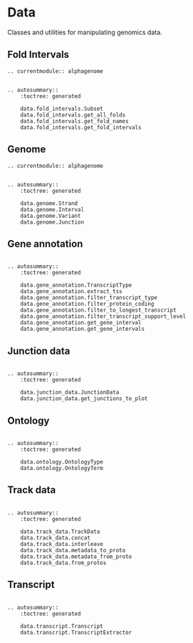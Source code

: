 # Data

Classes and utilities for manipulating genomics data.

## Fold Intervals

``` {eval-rst}
.. currentmodule:: alphagenome
```

``` {eval-rst}

.. autosummary::
    :toctree: generated

    data.fold_intervals.Subset
    data.fold_intervals.get_all_folds
    data.fold_intervals.get_fold_names
    data.fold_intervals.get_fold_intervals
```

## Genome

``` {eval-rst}
.. currentmodule:: alphagenome
```

``` {eval-rst}

.. autosummary::
    :toctree: generated

    data.genome.Strand
    data.genome.Interval
    data.genome.Variant
    data.genome.Junction
```

## Gene annotation

``` {eval-rst}

.. autosummary::
    :toctree: generated

    data.gene_annotation.TranscriptType
    data.gene_annotation.extract_tss
    data.gene_annotation.filter_transcript_type
    data.gene_annotation.filter_protein_coding
    data.gene_annotation.filter_to_longest_transcript
    data.gene_annotation.filter_transcript_support_level
    data.gene_annotation.get_gene_interval
    data.gene_annotation.get_gene_intervals
```

## Junction data

``` {eval-rst}

.. autosummary::
    :toctree: generated

    data.junction_data.JunctionData
    data.junction_data.get_junctions_to_plot
```

## Ontology

``` {eval-rst}

.. autosummary::
    :toctree: generated

    data.ontology.OntologyType
    data.ontology.OntologyTerm
```

## Track data

``` {eval-rst}

.. autosummary::
    :toctree: generated

    data.track_data.TrackData
    data.track_data.concat
    data.track_data.interleave
    data.track_data.metadata_to_proto
    data.track_data.metadata_from_proto
    data.track_data.from_protos
```

## Transcript

``` {eval-rst}

.. autosummary::
    :toctree: generated

    data.transcript.Transcript
    data.transcript.TranscriptExtractor
```
